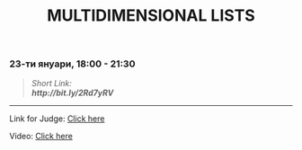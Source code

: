 <h1 align="center">MULTIDIMENSIONAL LISTS</h1>
    <br>

<h3>23-ти януари, 18:00 - 21:30</h3>

<blockquote>
    <i>
        Short Link: <br> 
        <b>
            http://bit.ly/2Rd7yRV
        </b> 
    </i>
</blockquote>

<hr>

<p>
    Link for Judge: <a href="https://judge.softuni.bg/Contests/Practice/Index/1834#0">Click here</a>
</p>

<p>
    Video: <a href="https://www.youtube.com/watch?v=uVvGykBRfUQ&feature=emb_title">Click here</a>
</p>
